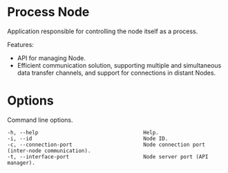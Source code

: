 # Process Node

Application responsible for controlling the node itself as a process.

Features:
- API for managing Node.
- Efficient communication solution, supporting multiple and simultaneous data transfer channels, and support for connections in distant Nodes.


# Options

Command line options.

```
-h, --help                                  Help.
-i, --id                                    Node ID.
-c, --connection-port                       Node connection port (inter-node communication).
-t, --interface-port                        Node server port (API manager).
```


